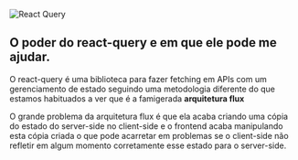 ![React Query](https://react-query.tanstack.com/_next/static/images/logo-a65f848e05592e7de1dc2150454230fa.svg)

## O poder do react-query e em que ele pode me ajudar.

O react-query é uma biblioteca para fazer fetching em APIs com um gerenciamento de estado seguindo uma metodologia diferente do que estamos habituados a ver que é a famigerada **arquitetura flux**

O grande problema da arquitetura flux é que ela acaba criando uma cópia do estado do server-side no client-side e o frontend acaba manipulando esta cópia criada o que pode acarretar em problemas se o client-side não refletir em algum momento corretamente esse estado para o server-side.